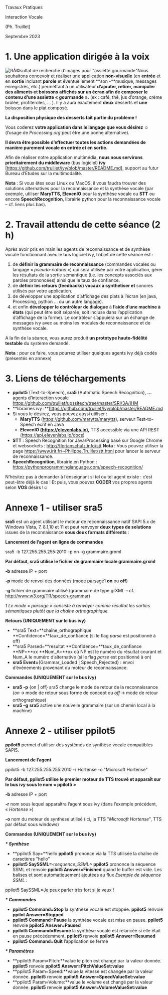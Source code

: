 

Travaux Pratiques

Interaction Vocale

(Ph. Truillet)

Septembre 2023

# 1. Une application dirigée à la voix

![RÃ©sultat de recherche d'images pour "assiette gourmande"](data:image/jpeg;base64...)Nous souhaitons concevoir et réaliser une application **non-visuelle** (en **entrée** et en **sortie** incluant **parole** et éventuellement **son -**musique, messages enregistrés, etc.) permettant à un utilisateur **d’ajouter, retirer, manipuler des aliments et boissons affichés sur un écran afin de composer le contenu d’une assiette « gourmande ».** (ex : café, thé, jus d’orange, crème brûlée, profiteroles, … ). Il y a aura exactement **deux** desserts et **une** boisson dans le plat composé.

**La disposition physique des desserts fait partie du problème !**

Vous coderez **votre application dans le langage que vous désirez ☺** (l’usage de *Processing.org* peut être une bonne alternative).

**Il devra être possible d’effectuer toutes les actions demandées de manière purement vocale en entrée et en sortie.**

Afin de réaliser notre application multimédia, **nous nous servirons prioritairement du middleware** (bus logiciel) **ivy**  [https://github.com/truillet/ivy/blob/master/README.md], support au futur Bureau d’Etudes sur la multimodalité.

**Nota** : Si vous êtes sous Linux ou MacOS, il vous faudra trouver des solutions alternatives pour la reconnaissance et la synthèse vocale (par exemple, utiliser **MaryTTS, ElevenIO** pour la synthèse vocale ou **STT** ou encore **SpeechRecognition**, librairie python pour la reconnaissance vocale – cf. liens plus bas).

# 2. Travail attendu de cette séance (2 h)

Après avoir pris en main les agents de reconnaissance et de synthèse vocale fonctionnant avec le bus logiciel ivy, l’objet de cette séance est :

1. de **définir la grammaire de reconnaissance** (commandes vocales ou langage « *pseudo-naturel* ») qui sera utilisée par votre application, gérer les résultats de la sortie sémantique (i.e. les concepts associés aux paroles prononcées) ainsi que le taux de confiance.
2. de **définir les retours (feedbacks) vocaux à synthétiser et** sonores utilisés par votre application.
3. de développer une application d’affichage des plats à l’écran (en java, Processing, python … ou un autre langage).
4. et enfin **développer le contrôleur de dialogue** à **l’aide d’une machine à états** (qui peut être soit séparée, soit incluse dans l’application d’affichage de la forme). Le contrôleur s’appuiera sur un échange de messages ivy avec au moins les modules de reconnaissance et de synthèse vocale.

A la fin de la séance, vous aurez produit **un prototype haute-fidélité testable** du système demandé.

**Nota** : pour ce faire, vous pourrez utiliser quelques agents ivy déjà codés (présentés en annexe)

# 3. Liens de téléchargements

* **ppilot5** (Text-to-Speech), **sra5** (Automatic Speech Recognition), **…** agents d’interaction vocale
  https://github.com/truillet/upssitech/tree/master/SRI/3A/IHM
* **librairies ivy :**https://github.com/truillet/ivy/blob/master/README.md
* Si vous le désirez, vous pouvez aussi utiliser :
  + **MaryTTS** (https://github.com/marytts/marytts), serveur Test-to-Speech écrit en Java
  + **ElevenIO (**https://elevenlabs.io**),** TTS accessible via une API REST (https://api.elevenlabs.io/docs)
* **STT** : Speech Recognition for Java/Processing basé sur Google Chrome et websockets : http://florianschulz.info/stt
  **Nota** : Vous pouvez utiliser la page https://www.irit.fr/~Philippe.Truillet/stt.html pour lancer le serveur de reconnaissance.
* **SpeechRecognition**, librairie en Python : https://pythonprogramminglanguage.com/speech-recognition/

N’hésitez pas à demander à l’enseignant si tel ou tel agent existe : c’est peut-être déjà le cas ! Et puis, vous pouvez **CODER** vos propres agents selon **VOS** désirs !☺

# Annexe 1 - utiliser sra5

**sra5** est un agent utilisant le moteur de reconnaissance natif SAPI 5.x de Windows Vista, 7, 8.1,10 et 11 et peut renvoyer **deux types de solutions** issues de la reconnaissance **sous deux formats différents** :

**Lancement de l’agent en ligne de commandes**

sra5 -b 127.255.255.255:2010 –p on -g grammaire.grxml

**Par défaut, sra5 utilise le fichier de grammaire locale grammaire.grxml**

**-b** adresse IP + port

**-p** mode de renvoi des données (mode parsage1 **on** ou **off**)

**-g** fichier de grammaire utilisé (grammaire de type grXML
 – cf. http://www.w3.org/TR/speech-grammar)

*1 Le mode « parsage » consiste à renvoyer comme résultat les sorties sémantiques plutôt que la chaîne orthographique.*

**Retours (UNIQUEMENT sur le bus ivy)**

* **sra5 Text=**chaîne\_orthographique **Confidence=**taux\_de\_confiance (si le flag *parse* est positionné à off)
* **sra5 Parsed=**resultat **Confidence=**taux\_de\_confiance **NP=**xx **Num\_A=**xx où NP est le numéro du résultat courant et Num\_A le numéro d’alternative (si le flag *parse* est positionné à on)
* **sra5 Event=**{Grammar\_Loaded | Speech\_Rejected} : envoi d’événements provenant du moteur de reconnaissance.

**Commandes (UNIQUEMENT sur le bus ivy)**

* **sra5 -p** {on | off} sra5 change le mode de retour de la reconnaissance (*on* 🡪 mode de retour sous forme de concept ou *off* 🡪 mode de retour orthographique)
* **sra5 –g** **sra5** active une nouvelle grammaire (sur un chemin local à la machine)

# Annexe 2 - utiliser ppilot5

**ppilot5** permet d’utiliser des systèmes de synthèse vocale compatibles SAPI5.

**Lancement de l’agent**

ppilot5 -b 127.255.255.255:2010 -r Hortense -o "Microsoft Hortense"

**Par défaut, ppilot5 utilise le premier moteur de TTS trouvé et apparaît sur le bus ivy sous le nom « ppilot5 »**

**-b** adresse IP + port

**-r** nom sous lequel apparaîtra l’agent sous ivy (dans l’exemple précédent, « *Hortense* »)

**-o** nom du moteur de synthèse utilisé (ici, la TTS "*Microsoft Hortense*", TTS par défaut sous windows)

**Commandes (UNIQUEMENT sur le bus ivy)**

***\* Synthèse***

* **ppilot5 Say=**hello **ppilot5** prononce via la TTS utilisée la chaîne de caractères "hello"
* **ppilot5 SaySSML=***<sequence\_SSML>* **ppilot5** prononce la séquence SSML et renvoie **ppilot5 Answer=Finished** quand le buffer est vide. Les balises *<speak>* et *</speak>* sont automatiquement ajoutées au flux
  *Exemple de séquence SSML :*

ppilot5 SaySSML=Je peux parler <emphasis level="strong">très fort</emphasis> si je veux !

***\* Commandes***

* **ppilot5 Command=Stop** la synthèse vocale est stoppée. **ppilot5** renvoie **ppilot Answer=Stopped**
* **ppilot5 Command=Pause** la synthèse vocale est mise en pause. **ppilot5** renvoie **ppilot5 Answer=Paused**
* **ppilot5 Command=Resume** la synthèse vocale est relancée si elle était en pause précédemment. **ppilot5** renvoie **ppilot5** **Answer=Resumed**
* **ppilot5 Command=Quit** l’application se ferme

***\* Paramètres***

* **ppilot5 Param=Pitch:**value le pitch est changé par la valeur donnée. **ppilot5** renvoie **ppilot5 Answer=PitchValueSet:value**
* **ppilot5 Param=Speed:**value la vitesse est changée par la valeur donnée. **ppilot5** renvoie **ppilot5 Answer=SpeedValueSet:value**
* **ppilot5 Param=Volume:**value le volume est changé par la valeur donnée. **ppilot5** renvoie **ppilot5 Answer=VolumeValueSet:value**

